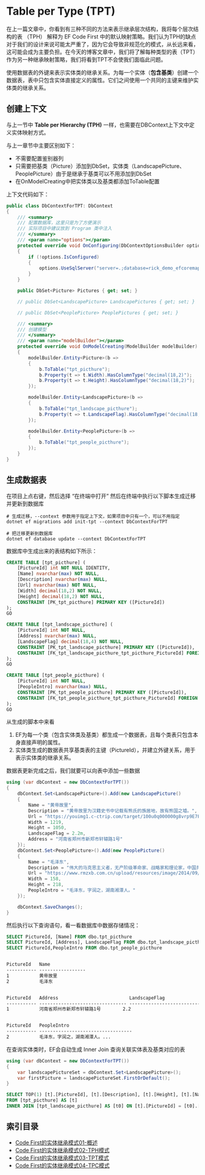 # Table per Type (TPT)

在上一篇文章中，你看到有三种不同的方法来表示继承层次结构，我将每个层次结构的表 （TPH） 解释为 EF Code First 中的默认映射策略。我们认为TPH的缺点对于我们的设计来说可能太严重了，因为它会导致非规范化的模式，从长远来看，这可能会成为主要负担。在今天的博客文章中，我们将了解每种类型的表（TPT）作为另一种继承映射策略，我们将看到TPT不会使我们面临此问题。

使用数据表的外键来表示实体类的继承关系。为每一个实体（**包含基类**）创建一个数据表，表中只包含实体直接定义的属性。它们之间使用一个共同的主键来维护实体类的继承关系。

## 创建上下文

与上一节中 **Table per Hierarchy (TPH)** 一样，也需要在DBContext上下文中定义实体映射方式。

与上一章节中主要区别如下：

- 不需要配置鉴别器列
- 只需要把基类（Picture）添加到DbSet，实体类（LandscapePicture、PeoplePicture）由于是继承于基类可以不用添加到DbSet
- 在OnModelCreating中把实体类以及基类都添加ToTable配置

上下文代码如下：

~~~csharp
public class DbContextForTPT: DbContext
{
    /// <summary>
    /// 配置数据库，这里只是为了方便演示
    /// 实际项目中建议放到 Program 类中注入
    /// </summary>
    /// <param name="options"></param>
    protected override void OnConfiguring(DbContextOptionsBuilder options)
    {
        if (!options.IsConfigured)
        {
            options.UseSqlServer("server=.;database=rick_demo_efcoremap;uid=sa;pwd=123456; Encrypt=False;");
        }
    }

    public DbSet<Picture> Pictures { get; set; }

    // public DbSet<LandscapePicture> LandscapePictures { get; set; }

    // public DbSet<PeoplePicture> PeoplePictures { get; set; }

    /// <summary>
    /// 创建模型
    /// </summary>
    /// <param name="modelBuilder"></param>
    protected override void OnModelCreating(ModelBuilder modelBuilder)
    {
        modelBuilder.Entity<Picture>(b =>
        {
            b.ToTable("tpt_picthure");
            b.Property(t => t.Width).HasColumnType("decimal(18,2)");
            b.Property(t => t.Height).HasColumnType("decimal(18,2)");
        });

        modelBuilder.Entity<LandscapePicture>(b =>
        {
            b.ToTable("tpt_landscape_picthure");
            b.Property(t => t.LandscapeFlag).HasColumnType("decimal(18,4)");
        });

        modelBuilder.Entity<PeoplePicture>(b =>
        {
            b.ToTable("tpt_people_picthure");
        });
    }
}
~~~

## 生成数据表

在项目上点右键，然后选择 “在终端中打开” 然后在终端中执行以下脚本生成迁移并更新到数据库

~~~shell
# 生成迁移，--context 参数用于指定上下文，如果项目中只有一个，可以不用指定
dotnet ef migrations add init-tpt --context DbContextForTPT

# 把迁移更新到数据库
dotnet ef database update --context DbContextForTPT
~~~

数据库中生成出来的表结构如下所示：

~~~sql
CREATE TABLE [tpt_picthure] (
    [PictureId] int NOT NULL IDENTITY,
    [Name] nvarchar(max) NOT NULL,
    [Description] nvarchar(max) NULL,
    [Url] nvarchar(max) NOT NULL,
    [Width] decimal(18,2) NOT NULL,
    [Height] decimal(18,2) NOT NULL,
    CONSTRAINT [PK_tpt_picthure] PRIMARY KEY ([PictureId])
);
GO

CREATE TABLE [tpt_landscape_picthure] (
    [PictureId] int NOT NULL,
    [Address] nvarchar(max) NULL,
    [LandscapeFlag] decimal(18,4) NOT NULL,
    CONSTRAINT [PK_tpt_landscape_picthure] PRIMARY KEY ([PictureId]),
    CONSTRAINT [FK_tpt_landscape_picthure_tpt_picthure_PictureId] FOREIGN KEY ([PictureId]) REFERENCES [tpt_picthure] ([PictureId]) ON DELETE CASCADE
);
GO

CREATE TABLE [tpt_people_picthure] (
    [PictureId] int NOT NULL,
    [PeopleIntro] nvarchar(max) NULL,
    CONSTRAINT [PK_tpt_people_picthure] PRIMARY KEY ([PictureId]),
    CONSTRAINT [FK_tpt_people_picthure_tpt_picthure_PictureId] FOREIGN KEY ([PictureId]) REFERENCES [tpt_picthure] ([PictureId]) ON DELETE CASCADE
);
GO
~~~

从生成的脚本中来看

1. EF为每一个类（包含实体类及基类）都生成一个数据表，且每个类表只包含本身直接声明的属性。
2. 实体类生成的数据表共享基类表的主键（PictureId），并建立外键关系，用于表示实体类的继承关系。

数据表更新完成之后，我们就要可以向表中添加一些数据

~~~csharp
using (var dbContext = new DbContextForTPT())
{
    dbContext.Set<LandscapePicture>().Add(new LandscapePicture()
    {
        Name = "黄帝故里",
        Description = "黄帝故里为汉籍史书中记载有熊氏的族居地，故有熊国之墟。",
        Url = "https://youimg1.c-ctrip.com/target/100u0q000000g8vrp9E7F.jpg",
        Width = 1219,
        Height = 1050,
        LandscapeFlag = 2.2m,
        Address = "河南省郑州市新郑市轩辕路1号"
    });
    dbContext.Set<PeoplePicture>().Add(new PeoplePicture()
    {
        Name = "毛泽东",
        Description = "伟大的马克思主义者，无产阶级革命家、战略家和理论家，中国共产党、中国人民解放军和中华人民共和国的主要缔造者和领导人。",
        Url = "https://www.rmzxb.com.cn/upload/resources/image/2014/09/17/31766.jpg",
        Width = 158,
        Height = 218,
        PeopleIntro = "毛泽东，字润之，湖南湘潭人。"
    });

    dbContext.SaveChanges();
}
~~~

然后执行以下查询语句，看一看数据库中数据存储情况：

~~~sql
SELECT PictureId, [Name] FROM dbo.tpt_picthure
SELECT PictureId, [Address], LandscapeFlag FROM dbo.tpt_landscape_picthure
SELECT PictureId,PeopleIntro FROM dbo.tpt_people_picthure
~~~

~~~txt

PictureId   Name
----------- -----------------
1           黄帝故里
2           毛泽东


PictureId   Address                          LandscapeFlag
----------- -------------------------------- ---------------------------------------
1           河南省郑州市新郑市轩辕路1号        2.2


PictureId   PeopleIntro
----------- ----------------------------------
2           毛泽东，字润之，湖南湘潭人。...
~~~

在查询实体类时，EF会自动生成 Inner Join 查询关联实体表及基类对应的表

~~~csharp
using (var dbContext = new DbContextForTPT())
{
    var landscapePictureSet = dbContext.Set<LandscapePicture>();  
    var firstPicture = landscapePictureSet.FirstOrDefault();
}
~~~

~~~sql
SELECT TOP(1) [t].[PictureId], [t].[Description], [t].[Height], [t].[Name], [t].[Url], [t].[Width], [t0].[Address], [t0].[LandscapeFlag]
FROM [tpt_picthure] AS [t]
INNER JOIN [tpt_landscape_picthure] AS [t0] ON [t].[PictureId] = [t0].[PictureId]
~~~



## 索引目录

- [Code First的实体继承模式01-概述](./Code%20First%E7%9A%84%E5%AE%9E%E4%BD%93%E7%BB%A7%E6%89%BF%E6%A8%A1%E5%BC%8F01-%E6%A6%82%E8%BF%B0.md)
- [Code First的实体继承模式02-TPH模式](./Code%20First%E7%9A%84%E5%AE%9E%E4%BD%93%E7%BB%A7%E6%89%BF%E6%A8%A1%E5%BC%8F02-TPH%E6%A8%A1%E5%BC%8F.md)
- [Code First的实体继承模式03-TPT模式](./Code%20First%E7%9A%84%E5%AE%9E%E4%BD%93%E7%BB%A7%E6%89%BF%E6%A8%A1%E5%BC%8F03-TPT%E6%A8%A1%E5%BC%8F.md)
- [Code First的实体继承模式04-TPC模式](./Code%20First%E7%9A%84%E5%AE%9E%E4%BD%93%E7%BB%A7%E6%89%BF%E6%A8%A1%E5%BC%8F04-TPC%E6%A8%A1%E5%BC%8F.md)

